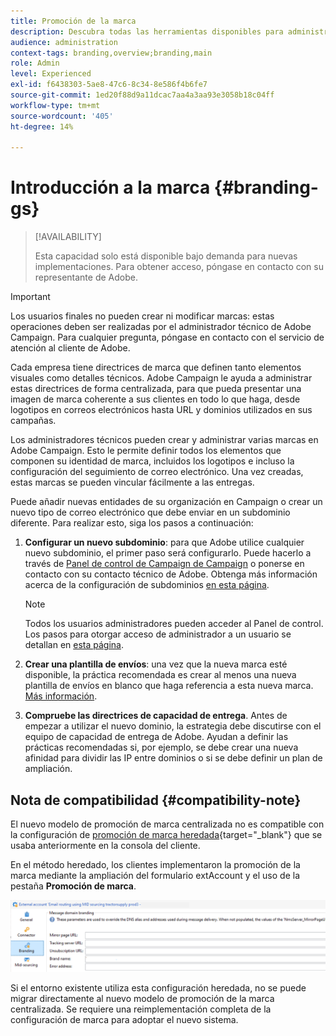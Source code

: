 ```yaml
---
title: Promoción de la marca
description: Descubra todas las herramientas disponibles para administrar las identidades de marca
audience: administration
context-tags: branding,overview;branding,main
role: Admin
level: Experienced
exl-id: f6438303-5ae8-47c6-8c34-8e586f4b6fe7
source-git-commit: 1ed20f88d9a11dcac7aa4a3aa93e3058b18c04ff
workflow-type: tm+mt
source-wordcount: '405'
ht-degree: 14%

---
```


# Introducción a la marca {#branding-gs}

>[!AVAILABILITY]
>
>Esta capacidad solo está disponible bajo demanda para nuevas implementaciones. Para obtener acceso, póngase en contacto con su representante de Adobe.


>[!IMPORTANT]
>
>Los usuarios finales no pueden crear ni modificar marcas: estas operaciones deben ser realizadas por el administrador técnico de Adobe Campaign. Para cualquier pregunta, póngase en contacto con el servicio de atención al cliente de Adobe.

Cada empresa tiene directrices de marca que definen tanto elementos visuales como detalles técnicos. Adobe Campaign le ayuda a administrar estas directrices de forma centralizada, para que pueda presentar una imagen de marca coherente a sus clientes en todo lo que haga, desde logotipos en correos electrónicos hasta URL y dominios utilizados en sus campañas.

Los administradores técnicos pueden crear y administrar varias marcas en Adobe Campaign. Esto le permite definir todos los elementos que componen su identidad de marca, incluidos los logotipos e incluso la configuración del seguimiento de correo electrónico. Una vez creadas, estas marcas se pueden vincular fácilmente a las entregas.

Puede añadir nuevas entidades de su organización en Campaign o crear un nuevo tipo de correo electrónico que debe enviar en un subdominio diferente. Para realizar esto, siga los pasos a continuación:

1. **Configurar un nuevo subdominio**: para que Adobe utilice cualquier nuevo subdominio, el primer paso será configurarlo. Puede hacerlo a través de [Panel de control de Campaign de Campaign](https://experienceleague.adobe.com/docs/control-panel/using/subdomains-and-certificates/subdomains-branding.html?lang=es) o ponerse en contacto con su contacto técnico de Adobe. Obtenga más información acerca de la configuración de subdominios [en esta página](https://experienceleague.adobe.com/es/docs/deliverability-learn/deliverability-best-practice-guide/additional-resources/campaign/ac-domain-name-setup).

   >[!NOTE]
   >
   >Todos los usuarios administradores pueden acceder al Panel de control. Los pasos para otorgar acceso de administrador a un usuario se detallan en [esta página](https://experienceleague.adobe.com/docs/control-panel/using/discover-control-panel/managing-permissions.html?lang=es#discover-control-panel).

1. **Crear una plantilla de envíos**: una vez que la nueva marca esté disponible, la práctica recomendada es crear al menos una nueva plantilla de envíos en blanco que haga referencia a esta nueva marca. [Más información](branding-assign.md).

1. **Compruebe las directrices de capacidad de entrega**. Antes de empezar a utilizar el nuevo dominio, la estrategia debe discutirse con el equipo de capacidad de entrega de Adobe. Ayudan a definir las prácticas recomendadas si, por ejemplo, se debe crear una nueva afinidad para dividir las IP entre dominios o si se debe definir un plan de ampliación.

## Nota de compatibilidad {#compatibility-note}

El nuevo modelo de promoción de marca centralizada no es compatible con la configuración de [promoción de marca heredada](https://experienceleague.adobe.com/docs/campaign-classic/using/transactional-messaging/configure-transactional-messaging/additional-configurations.htmml#configuring-multibranding){target="_blank"} que se usaba anteriormente en la consola del cliente.

En el método heredado, los clientes implementaron la promoción de la marca mediante la ampliación del formulario extAccount y el uso de la pestaña **Promoción de marca**.

![](assets/branding-legacy.png)

Si el entorno existente utiliza esta configuración heredada, no se puede migrar directamente al nuevo modelo de promoción de la marca centralizada. Se requiere una reimplementación completa de la configuración de marca para adoptar el nuevo sistema.